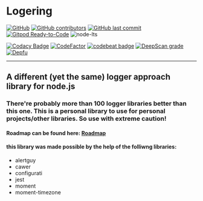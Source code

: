 # Logering

[![GitHub](https://img.shields.io/github/license/lincolnaleixo/logering?style=for-the-badge)](https://github.com/lincolnaleixo/logering/blob/master/LICENSE)
[![GitHub contributors](https://img.shields.io/github/contributors/lincolnaleixo/logering?style=for-the-badge)](https://github.com/lincolnaleixo/logering/graphs/contributors)
[![GitHub last commit](https://img.shields.io/github/last-commit/lincolnaleixo/logering?style=for-the-badge)](https://github.com/lincolnaleixo/logering/commits/master)
[![Gitpod Ready-to-Code](https://img.shields.io/badge/Gitpod-Ready--to--Code-blue?logo=gitpod&style=for-the-badge)](https://gitpod.io/#https://github.com/lincolnaleixo/logering) 
![node-lts](https://img.shields.io/node/v-lts/logering?style=for-the-badge)
<br>

[![Codacy Badge](https://api.codacy.com/project/badge/Grade/94ff3c0638b1431b998fd4f2ab142232)](https://app.codacy.com/manual/lincolnaleixo/logering?utm_source=github.com&utm_medium=referral&utm_content=lincolnaleixo/logering&utm_campaign=Badge_Grade_Dashboard)
[![CodeFactor](https://www.codefactor.io/repository/github/lincolnaleixo/logering/badge)](https://www.codefactor.io/repository/github/lincolnaleixo/logering)
[![codebeat badge](https://codebeat.co/badges/c3f0c58c-0346-4831-8ff2-e5e735249f1a)](https://codebeat.co/projects/github-com-lincolnaleixo-logering-master)
[![DeepScan grade](https://deepscan.io/api/teams/6156/projects/11892/branches/177884/badge/grade.svg)](https://deepscan.io/dashboard#view=project&tid=6156&pid=11892&bid=177884)
[![Depfu](https://badges.depfu.com/badges/86ab37ea37c772eb20c09cee3b79ed6c/overview.svg)](https://depfu.com/github/lincolnaleixo/logering?project_id=13295)

---

## A different (yet the same) logger approach library for node.js

### There're probably more than 100 logger libraries better than this one. This is a personal library to use for personal projects/other libraries. So use with extreme caution!

#### Roadmap can be found here: [Roadmap](https://github.com/lincolnaleixo/logering/blob/master/meta/ROADMAP.md)

#### this library was made possible by the help of the folliwng libraries:
-   alertguy
-   cawer
-   configurati
-   jest
-   moment
-   moment-timezone
